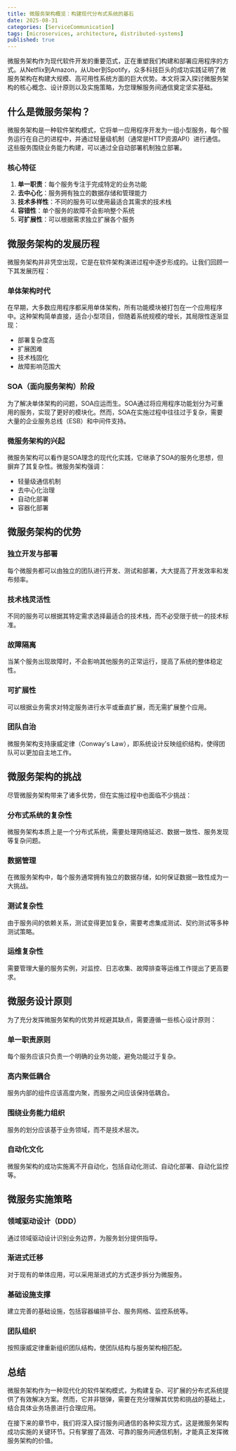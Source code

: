 ```yaml
---
title: 微服务架构概览：构建现代分布式系统的基石
date: 2025-08-31
categories: [ServiceCommunication]
tags: [microservices, architecture, distributed-systems]
published: true
---
```


微服务架构作为现代软件开发的重要范式，正在重塑我们构建和部署应用程序的方式。从Netflix到Amazon，从Uber到Spotify，众多科技巨头的成功实践证明了微服务架构在构建大规模、高可用性系统方面的巨大优势。本文将深入探讨微服务架构的核心概念、设计原则以及实施策略，为您理解服务间通信奠定坚实基础。

## 什么是微服务架构？

微服务架构是一种软件架构模式，它将单一应用程序开发为一组小型服务，每个服务运行在自己的进程中，并通过轻量级机制（通常是HTTP资源API）进行通信。这些服务围绕业务能力构建，可以通过全自动部署机制独立部署。

### 核心特征

1. **单一职责**：每个服务专注于完成特定的业务功能
2. **去中心化**：服务拥有独立的数据存储和管理能力
3. **技术多样性**：不同的服务可以使用最适合其需求的技术栈
4. **容错性**：单个服务的故障不会影响整个系统
5. **可扩展性**：可以根据需求独立扩展各个服务

## 微服务架构的发展历程

微服务架构并非凭空出现，它是在软件架构演进过程中逐步形成的。让我们回顾一下其发展历程：

### 单体架构时代
在早期，大多数应用程序都采用单体架构，所有功能模块被打包在一个应用程序中。这种架构简单直接，适合小型项目，但随着系统规模的增长，其局限性逐渐显现：
- 部署复杂度高
- 扩展困难
- 技术栈固化
- 故障影响范围大

### SOA（面向服务架构）阶段
为了解决单体架构的问题，SOA应运而生。SOA通过将应用程序功能划分为可重用的服务，实现了更好的模块化。然而，SOA在实施过程中往往过于复杂，需要大量的企业服务总线（ESB）和中间件支持。

### 微服务架构的兴起
微服务架构可以看作是SOA理念的现代化实践，它继承了SOA的服务化思想，但摒弃了其复杂性。微服务架构强调：
- 轻量级通信机制
- 去中心化治理
- 自动化部署
- 容器化部署

## 微服务架构的优势

### 独立开发与部署
每个微服务都可以由独立的团队进行开发、测试和部署，大大提高了开发效率和发布频率。

### 技术栈灵活性
不同的服务可以根据其特定需求选择最适合的技术栈，而不必受限于统一的技术标准。

### 故障隔离
当某个服务出现故障时，不会影响其他服务的正常运行，提高了系统的整体稳定性。

### 可扩展性
可以根据业务需求对特定服务进行水平或垂直扩展，而无需扩展整个应用。

### 团队自治
微服务架构支持康威定律（Conway's Law），即系统设计反映组织结构，使得团队可以更加自主地工作。

## 微服务架构的挑战

尽管微服务架构带来了诸多优势，但在实施过程中也面临不少挑战：

### 分布式系统的复杂性
微服务架构本质上是一个分布式系统，需要处理网络延迟、数据一致性、服务发现等复杂问题。

### 数据管理
在微服务架构中，每个服务通常拥有独立的数据存储，如何保证数据一致性成为一大挑战。

### 测试复杂性
由于服务间的依赖关系，测试变得更加复杂，需要考虑集成测试、契约测试等多种测试策略。

### 运维复杂性
需要管理大量的服务实例，对监控、日志收集、故障排查等运维工作提出了更高要求。

## 微服务设计原则

为了充分发挥微服务架构的优势并规避其缺点，需要遵循一些核心设计原则：

### 单一职责原则
每个服务应该只负责一个明确的业务功能，避免功能过于复杂。

### 高内聚低耦合
服务内部的组件应该高度内聚，而服务之间应该保持低耦合。

### 围绕业务能力组织
服务的划分应该基于业务领域，而不是技术层次。

### 自动化文化
微服务架构的成功实施离不开自动化，包括自动化测试、自动化部署、自动化监控等。

## 微服务实施策略

### 领域驱动设计（DDD）
通过领域驱动设计识别业务边界，为服务划分提供指导。

### 渐进式迁移
对于现有的单体应用，可以采用渐进式的方式逐步拆分为微服务。

### 基础设施支撑
建立完善的基础设施，包括容器编排平台、服务网格、监控系统等。

### 团队组织
按照康威定律重新组织团队结构，使团队结构与服务架构相匹配。

## 总结

微服务架构作为一种现代化的软件架构模式，为构建复杂、可扩展的分布式系统提供了有效解决方案。然而，它并非银弹，需要在充分理解其优势和挑战的基础上，结合具体业务场景进行合理应用。

在接下来的章节中，我们将深入探讨服务间通信的各种实现方式，这是微服务架构成功实施的关键环节。只有掌握了高效、可靠的服务间通信机制，才能真正发挥微服务架构的价值。